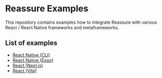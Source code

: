 # Reassure Examples

This repository contains examples how to integrate Reassure with various React / React Native frameworks and metaframeworks.

## List of examples

- [React Native (CLI)](https://github.com/callstack-examples/reassure/tree/main/examples/native)
- [React Native (Expo)](https://github.com/callstack-examples/reassure/tree/main/examples/native-expo)
- [React (Next.js)](https://github.com/callstack-examples/reassure/tree/main/examples/web-nextjs)
- [React (Vite)](https://github.com/callstack-examples/reassure/tree/main/examples/native-expo)
